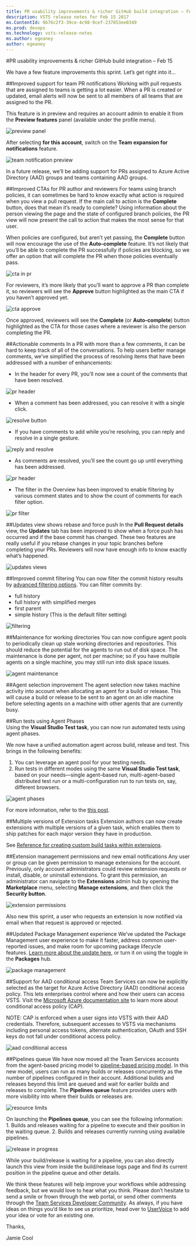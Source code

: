 ```yaml
---
title: PR usability improvements & richer GitHub build integration – Feb 15
description: VSTS release notes for Feb 15 2017
ms.ContentId: 9b76c2f3-39ce-4c98-9cef-237853ee0349
ms.prod: devops
ms.technology: vsts-release-notes
ms.author: egeaney
author: egeaney
---
```


#PR usability improvements & richer GitHub build integration – Feb 15

We have a few feature improvements this sprint. Let’s get right into it...

##Improved support for team PR notifications
Working with pull requests that are assigned to teams is getting a lot easier. When a PR is created or updated, email alerts will now be sent to all members of all teams that are assigned to the PR.

This feature is in preview and requires an account admin to enable it from the __Preview features__ panel (available under the profile menu).

![preview panel](_img/02_15_08.png)

After selecting __for this account__, switch on the __Team expansion for notifications__ feature.

![team notification preview](_img/02_15_09.png)

In a future release, we’ll be adding support for PRs assigned to Azure Active Directory (AAD) groups and teams containing AAD groups.

##Improved CTAs for PR author and reviewers
For teams using branch policies, it can sometimes be hard to know exactly what action is required when you view a pull request. If the main call to action is the __Complete__ button, does that mean it’s ready to complete? Using information about the person viewing the page and the state of configured branch policies, the PR view will now present the call to action that makes the most sense for that user.

When policies are configured, but aren’t yet passing, the __Complete__ button will now encourage the use of the __Auto-complete__ feature. It’s not likely that you’ll be able to complete the PR successfully if policies are blocking, so we offer an option that will complete the PR when those policies eventually pass.

![cta in pr](_img/02_15_11.png)

For reviewers, it’s more likely that you’ll want to approve a PR than complete it, so reviewers will see the __Approve__ button highlighted as the main CTA if you haven’t approved yet.

![cta approve](_img/02_15_12.png)

Once approved, reviewers will see the __Complete__ (or __Auto-complete__) button highlighted as the CTA for those cases where a reviewer is also the person completing the PR.

##Actionable comments
In a PR with more than a few comments, it can be hard to keep track of all of the conversations. To help users better manage comments, we’ve simplified the process of resolving items that have been addressed with a number of enhancements:
 
* In the header for every PR, you’ll now see a count of the comments that have been resolved.

![pr header](_img/02_15_13.png)

* When a comment has been addressed, you can resolve it with a single click. 

![resolve button](_img/02_15_15.png)

* If you have comments to add while you’re resolving, you can reply and resolve in a single gesture.

![reply and resolve](_img/02_15_16.png)

* As comments are resolved, you’ll see the count go up until everything has been addressed.

![pr header](_img/02_15_17.png)

* The filter in the Overview has been improved to enable filtering by various comment states and to show the count of comments for each filter option.

![pr filter](_img/02_15_14.png)

##Updates view shows rebase and force push
In the __Pull Request details__ view, the __Updates__ tab has been improved to show when a force push has occurred and if the base commit has changed. These two features are really useful if you rebase changes in your topic branches before completing your PRs. Reviewers will now have enough info to know exactly what’s happened.

![updates views](_img/02_15_10.png)

##Improved commit filtering
You can now filter the commit history results by [advanced filtering options](https://www.git-scm.com/docs/git-log). You can filter commits by:
* full history
* full history with simplified merges
* first parent
* simple history (This is the default filter setting)

![filtering](_img/02_15_01.png)

##Maintenance for working directories
You can now configure agent pools to periodically clean up stale working directories and repositories. This should reduce the potential for the agents to run out of disk space. The maintenance is done per agent, not per machine; so if you have multiple agents on a single machine, you may still run into disk space issues.

![agent maintenance](_img/02_15_03.png)

##Agent selection improvement
The agent selection now takes machine activity into account when allocating an agent for a build or release. This will cause a build or release to be sent to an agent on an idle machine before selecting agents on a machine with other agents that are currently busy.

##Run tests using Agent Phases  
Using the __Visual Studio Test task__, you can now run automated tests using agent phases.

We now have a unified automation agent across build, release and test. This brings in the following benefits:
1.	You can leverage an agent pool for your testing needs.
2.	Run tests in different modes using the same __Visual Studio Test task__, based on your needs&mdash;single agent&ndash;based run, multi-agent&ndash;based distributed test run or a multi-configuration run to run tests on, say, different browsers.

![agent phases](_img/02_15_18.png)

For more information, refer to the [this post](https://aka.ms/testingwithphases).

##Multiple versions of Extension tasks
Extension authors can now create extensions with multiple versions of a given task, which enables them to ship patches for each major version they have in production.

See [Reference for creating custom build tasks within extensions](https://www.visualstudio.com/en-us/docs/integrate/extensions/develop/build-task-schema).

##Extension management permissions and new email notifications
Any user or group can be given permission to manage extensions for the account. Previously, only account administrators could review extension requests or install, disable, or uninstall extensions. To grant this permission, an administrator can navigate to the __Extensions__ admin hub by opening the __Marketplace__ menu, selecting __Manage extensions__, and then click the __Security button__.

![extension permissions](_img/02_15_02.png)

Also new this sprint, a user who requests an extension is now notified via email when that request is approved or rejected.

##Updated Package Management experience
We’ve updated the Package Management user experience to make it faster, address common user-reported issues, and make room for upcoming package lifecycle features. [Learn more about the update here](https://www.visualstudio.com/en-us/docs/package/preview/updated-experience), or turn it on using the toggle in the __Packages__ hub.

![package management](_img/02_15_19.png)

##Support for AAD conditional access
Team Services can now be explicitly selected as the target for Azure Active Directory (AAD) conditional access policy. This lets enterprises control where and how their users can access VSTS. Visit the [Microsoft Azure documentation site](https://docs.microsoft.com/en-us/azure/active-directory/active-directory-conditional-access) to learn more about conditional access policy (CAP).

NOTE: CAP is enforced when a user signs into VSTS with their AAD credentials. Therefore, subsequent accesses to VSTS via mechanisms including personal access tokens, alternate authentication, OAuth and SSH keys do not fall under conditional access policy.

![aad conditional access](_img/02_15_05.png)

##Pipelines queue
We have now moved all the Team Services accounts from the agent-based pricing model to [pipeline-based pricing model](https://www.visualstudio.com/docs/build/concepts/licensing/concurrent-pipelines-ts). In this new model, users can run as many builds or releases concurrently as the number of pipelines configured in their account. Additional builds and releases beyond this limit are queued and wait for earlier builds and releases to complete. The __Pipelines queue__ feature provides users with more visibility into where their builds or releases are.

![resource limits](_img/02_15_06.png)

On launching the __Pipelines queue__, you can see the following information:
1. Builds and releases waiting for a pipeline to execute and their position in the waiting queue.
2. Builds and releases currently running using available pipelines.

![release in progress](_img/02_15_07.png)

While your build/release is waiting for a pipeline, you can also directly launch this view from inside the build/release logs page and find its current position in the pipeline queue and other details.

We think these features will help improve your workflows while addressing feedback, but we would love to hear what you think. Please don’t hesitate to send a smile or frown through the web portal, or send other comments through the [Team Services Developer Community](https://developercommunity.visualstudio.com/spaces/21/index.html). As always, if you have ideas on things you’d like to see us prioritize, head over to [UserVoice](https://visualstudio.uservoice.com/forums/330519-vso) to add your idea or vote for an existing one.

Thanks,

Jamie Cool
